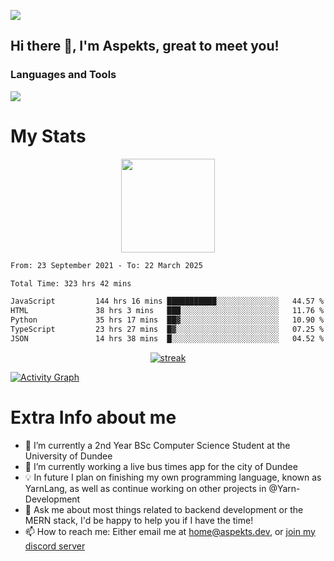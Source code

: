 ![](https://komarev.com/ghpvc/?username=aspekts&color=red)
## Hi there 👋, I'm Aspekts, great to meet you!
### Languages and Tools
<p align="left"> <a href="https://github.com/aspekts"><img src="https://skillicons.dev/icons?i=aws,azure,bash,bootstrap,cpp,cloudflare,css,discord,bots,express,fastapi,gcp,git,heroku,github,v,vim,regex,html,js,jquery,nodejs,linux,md,mysql,redis,mongodb,netlify,nextjs,py,react,sqlite,swift,ts,vscode"> </a> </p>

# My Stats
<p align="center">
<img height="150px" src="https://github-readme-stats.vercel.app/api?username=aspekts&hide_border=true&show_icons=true&count_private=true&theme=gruvbox&bg_color=151515" />
</p>

<!--START_SECTION:waka-->

```txt
From: 23 September 2021 - To: 22 March 2025

Total Time: 323 hrs 42 mins

JavaScript         144 hrs 16 mins ███████████░░░░░░░░░░░░░░   44.57 %
HTML               38 hrs 3 mins   ███░░░░░░░░░░░░░░░░░░░░░░   11.76 %
Python             35 hrs 17 mins  ██▓░░░░░░░░░░░░░░░░░░░░░░   10.90 %
TypeScript         23 hrs 27 mins  █▓░░░░░░░░░░░░░░░░░░░░░░░   07.25 %
JSON               14 hrs 38 mins  █░░░░░░░░░░░░░░░░░░░░░░░░   04.52 %
```

<!--END_SECTION:waka-->
<p align="center">
  <a href="https://github.com/aspekts">      
<img title="stats" alt="streak" src="https://github-readme-streak-stats.herokuapp.com/?user=aspekts&theme=dark&hide_border=true&stroke=f53b3b"/>
</a>
</p>
<a href="https://github.com/aspekts"><img alt="Activity Graph" src="https://activity-graph.herokuapp.com/graph?username=aspekts&bg_color=0D1117&color=eca15b&line=eca15b&point=FFFFFF&hide_border=true" /></a>

# Extra Info about me
- 🌱 I’m currently a 2nd Year BSc Computer Science Student at the University of Dundee
- 🔭 I’m currently working a live bus times app for the city of Dundee
- 💡 In future I plan on finishing my own programming language, known as YarnLang, as well as continue working on other projects in @Yarn-Development
- 💬 Ask me about most things related to backend development or the MERN stack, I'd be happy to help you if I have the time!
- 📫 How to reach me: Either email me at home@aspekts.dev, or [join my discord server](https://discord.gg/GxGTHBC)


